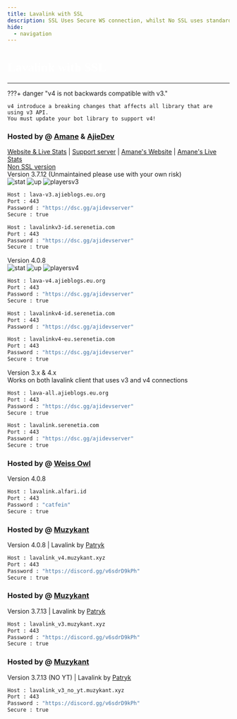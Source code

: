 ```yaml
---
title: Lavalink with SSL
description: SSL Uses Secure WS connection, whilst No SSL uses standard WS. if you want to use the SSL lavalink you need to make sure your bot uses that protocol.
hide:
  - navigation
---
```


<h1 style="font-family:Gotham SSm A;font-size: 2.0em;font-weight: 800;line-height:1.1;color: white;">Lavalink with SSL</h1>

<!-- inject image ad -->
<div data-ea-style="stickybox" class="dark horizontal" data-ea-publisher="darrennathanaelcom" data-ea-type="image"></div>

---

???+ danger "v4 is not backwards compatible with v3."

    v4 introduce a breaking changes that affects all library that are using v3 API.
    You must update your bot library to support v4!

<!-- PLEASE READ -->
<!-- PLEASE READ --> <!-- SUPPORT OTHER CONTRIBUTORS BY PLACING THE NEW LAVALINK AT THE VERY BOTTOM OF THE OTHERS! --> <!-- PLEASE READ -->
<!-- FOR ADVERTISING CONTACT ads@darrennathanael.com , PLEASE READ FAQS FOR MORE INFO! -->
<!-- PLEASE READ -->

### Hosted by @ [Amane](https://amane.my.id) & [AjieDev](https://github.com/AjieDev)
[Website & Live Stats](https://free.lavalink.rf.gd/) | [Support server](https://dsc.gg/ajidevserver) | [Amane's Website](https://lavalink-info.serenetia.com/) | [Amane's Live Stats](https://lavalink-stats.serenetia.com/)<br />
[Non SSL version](https://lavalink.darrennathanael.com/NoSSL/lavalink-without-ssl/#hosted-by-amane-ajiedev) <br />
Version 3.7.12 (Unmaintained please use with your own risk) <br />
![stat](https://ajieblogs.eu.org/lavalink/v3/badge/Status) ![up](https://ajieblogs.eu.org/lavalink/v3/badge/Uptime) ![playersv3](https://ajieblogs.eu.org/lavalink/v3/badge/Players)
```bash
Host : lava-v3.ajieblogs.eu.org
Port : 443
Password : "https://dsc.gg/ajidevserver"
Secure : true   
```
```bash
Host : lavalinkv3-id.serenetia.com
Port : 443
Password : "https://dsc.gg/ajidevserver"
Secure : true
```
Version 4.0.8 <br />
![stat](https://ajieblogs.eu.org/lavalink/v4/badge/Status) ![up](https://ajieblogs.eu.org/lavalink/v4/badge/Uptime) ![playersv4](https://ajieblogs.eu.org/lavalink/v4/badge/Players)
```bash
Host : lava-v4.ajieblogs.eu.org
Port : 443
Password : "https://dsc.gg/ajidevserver"
Secure : true 
```
```bash
Host : lavalinkv4-id.serenetia.com
Port : 443
Password : "https://dsc.gg/ajidevserver"

```
```bash
Host : lavalinkv4-eu.serenetia.com
Port : 443
Password : "https://dsc.gg/ajidevserver"
Secure : true
```
Version 3.x & 4.x <br />
Works on both lavalink client that uses v3 and v4 connections
```bash
Host : lava-all.ajieblogs.eu.org
Port : 443
Password : "https://dsc.gg/ajidevserver"
Secure : true 
```
```bash
Host : lavalink.serenetia.com
Port : 443
Password : "https://dsc.gg/ajidevserver"
Secure : true
```
### Hosted by @ [Weiss Owl](https://discord.alfari.id)
Version 4.0.8
```bash
Host : lavalink.alfari.id
Port : 443
Password : "catfein"
Secure : true
```
### Hosted by @ [Muzykant](https://discord.gg/v6sdrD9kPh)
Version 4.0.8  | Lavalink by [Patryk](https://github.com/PatrykPatryk5)
```bash
Host : lavalink_v4.muzykant.xyz
Port : 443
Password : "https://discord.gg/v6sdrD9kPh"
Secure : true    
```

### Hosted by @ [Muzykant](https://discord.gg/v6sdrD9kPh)
Version 3.7.13  | Lavalink by [Patryk](https://github.com/PatrykPatryk5)
```bash
Host : lavalink_v3.muzykant.xyz
Port : 443
Password : "https://discord.gg/v6sdrD9kPh"
Secure : true    
```

### Hosted by @ [Muzykant](https://discord.gg/v6sdrD9kPh)
Version 3.7.13 (NO YT)  | Lavalink by [Patryk](https://github.com/PatrykPatryk5)
```bash
Host : lavalink_v3_no_yt.muzykant.xyz
Port : 443
Password : "https://discord.gg/v6sdrD9kPh"
Secure : true    
```
